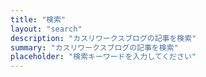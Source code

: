 ```yaml
---
title: "検索"
layout: "search"
description: "カスリワークスブログの記事を検索"
summary: "カスリワークスブログの記事を検索"
placeholder: "検索キーワードを入力してください"
---
```

